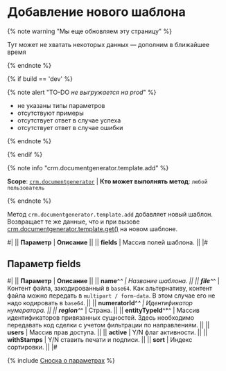 # Добавление нового шаблона

{% note warning "Мы еще обновляем эту страницу" %}

Тут может не хватать некоторых данных — дополним в ближайшее время

{% endnote %}

{% if build == 'dev' %}

{% note alert "TO-DO _не выгружается на prod_" %}

- не указаны типы параметров
- отсутствуют примеры
- отсутствует ответ в случае успеха
- отсутствует ответ в случае ошибки

{% endnote %}

{% endif %}

{% note info "crm.documentgenerator.template.add" %}

**Scope**: [`crm.documentgenerator`](../../../scopes/permissions.md) | **Кто может выполнять метод**: `любой пользователь`

{% endnote %}

Метод `crm.documentgenerator.template.add` добавляет новый шаблон. Возвращает те же данные, что и при вызове [crm.documentgenerator.template.get()](./crm-document-generator-template-get.md) на новом шаблоне.

#|
|| **Параметр** | **Описание** ||
|| **fields** | Массив полей шаблона. ||
|#

## Параметр fields

#|
|| **Параметр** | **Описание** ||
|| **name**^*^ | Название шаблона. ||
|| **file**^*^ | Контент файла, закодированный в `base64`. Как альтернативу, контент файла можно передать в `multipart / form-data`. В этом случае его не надо кодировать в `base64`. ||
|| **numeratorId**^*^ | Идентификатор нумератора. ||
|| **region**^*^ | Страна. ||
|| **entityTypeId**^*^ | Массив идентификаторов привязанных сущностей. Здесь необходимо передавать код сделки с учетом фильтрации по направлениям. ||
|| **users** | Массив прав доступа. ||
|| **active** | Y/N флаг активности. ||
|| **withStamps** | Y/N ставить печати и подписи. ||
|| **sort** | Индекс сортировки. ||
|#

{% include [Сноска о параметрах](../../../../_includes/required.md) %}